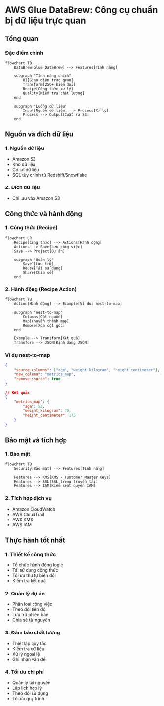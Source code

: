 # AWS Glue DataBrew: Công cụ chuẩn bị dữ liệu trực quan

## Tổng quan

### Đặc điểm chính
```mermaid
flowchart TB
    DataBrew[Glue DataBrew] --> Features[Tính năng]
    
    subgraph "Tính năng chính"
        UI[Giao diện trực quan]
        Transform[250+ biến đổi]
        Recipe[Công thức xử lý]
        Quality[Kiểm tra chất lượng]
    end
    
    subgraph "Luồng dữ liệu"
        Input[Nguồn dữ liệu] --> Process[Xử lý]
        Process --> Output[Xuất ra S3]
    end
```

## Nguồn và đích dữ liệu

### 1. Nguồn dữ liệu
- Amazon S3
- Kho dữ liệu
- Cơ sở dữ liệu
- SQL tùy chỉnh từ Redshift/Snowflake

### 2. Đích dữ liệu
- Chỉ lưu vào Amazon S3

## Công thức và hành động

### 1. Công thức (Recipe)
```mermaid
flowchart LR
    Recipe[Công thức] --> Actions[Hành động]
    Actions --> Save[Lưu công việc]
    Save --> Project[Dự án]
    
    subgraph "Quản lý"
        Save1[Lưu trữ]
        Reuse[Tái sử dụng]
        Share[Chia sẻ]
    end
```

### 2. Hành động (Recipe Action)
```mermaid
flowchart TB
    Action[Hành động] --> Example[Ví dụ: nest-to-map]
    
    subgraph "nest-to-map"
        Columns[Cột nguồn]
        Map[Chuyển thành map]
        Remove[Xóa cột gốc]
    end
    
    Example --> Transform[Kết quả]
    Transform --> JSON[Định dạng JSON]
```

### Ví dụ nest-to-map
```json
{
    "source_columns": ["age", "weight_kilogram", "height_centimeter"],
    "new_column": "metrics_map",
    "remove_source": true
}

// Kết quả:
{
    "metrics_map": {
        "age": 53,
        "weight_kilogram": 70,
        "height_centimeter": 175
    }
}
```

## Bảo mật và tích hợp

### 1. Bảo mật
```mermaid
flowchart TB
    Security[Bảo mật] --> Features[Tính năng]
    
    Features --> KMS[KMS - Customer Master Keys]
    Features --> SSL[SSL trong truyền tải]
    Features --> IAM[Kiểm soát quyền IAM]
```

### 2. Tích hợp dịch vụ
- Amazon CloudWatch
- AWS CloudTrail
- AWS KMS
- AWS IAM

## Thực hành tốt nhất

### 1. Thiết kế công thức
- Tổ chức hành động logic
- Tái sử dụng công thức
- Tối ưu thứ tự biến đổi
- Kiểm tra kết quả

### 2. Quản lý dự án
- Phân loại công việc
- Theo dõi tiến độ
- Lưu trữ phiên bản
- Chia sẻ tài nguyên

### 3. Đảm bảo chất lượng
- Thiết lập quy tắc
- Kiểm tra dữ liệu
- Xử lý ngoại lệ
- Ghi nhận vấn đề

### 4. Tối ưu chi phí
- Quản lý tài nguyên
- Lập lịch hợp lý
- Theo dõi sử dụng
- Tối ưu quy trình
